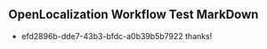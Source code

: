## OpenLocalization Workflow Test MarkDown
* efd2896b-dde7-43b3-bfdc-a0b39b5b7922 thanks!

<!--HONumber=Jul16_HO4-->


